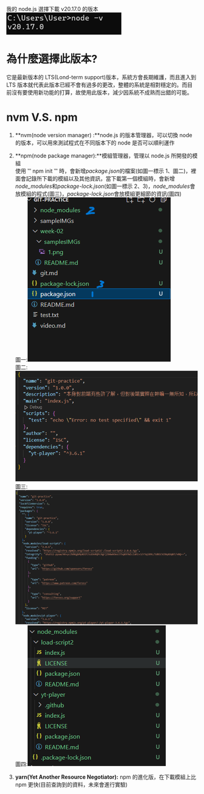 我的 node.js 選擇下載 v20.17.0 的版本
![範例1](./sampleIMGs/1.png "node.js版本")

# 為什麼選擇此版本?

它是最新版本的 LTS(Lond-term support)版本，系統方會長期維護，而且進入到 LTS 版本就代表此版本已經不會有過多的更改，整體的系統是相對穩定的。而目前沒有要使用新功能的打算，故使用此版本，減少因系統不成熟而出錯的可能。

# nvm V.S. npm

1. **nvm(node version manager) :**node.js 的版本管理器，可以切換 node 的版本，可以用來測試程式在不同版本下的 node 是否可以順利運作

2. **npm(node package manager):**模組管理器，管理以 node.js 所開發的模組  
   使用
   ‵‵‵
   npm init
   ‵‵‵
   時，會新增*package.json*的檔案(如圖一標示 1、圖二)，裡面會記錄所下載的模組以及其他資訊，當下載第一個模組時，會新增*node_modules*和*package-lock.json*(如圖一標示 2、3)，*node_modules*會放模組的程式(圖三)，*package-lock.json*會放模組更細節的資訊(圖四)  
   圖一:![圖一](./sampleIMGs/2.png "資料夾變化")  
   圖二:![圖二](./sampleIMGs/3.png "package.json")  
   圖三:![圖三](./sampleIMGs/4.png "node_modules")  
   圖四:![圖四](./sampleIMGs/5.png "package-lock.json")

3. **yarn(Yet Another Resource Negotiator):** npm 的進化版，在下載模組上比 npm 更快(目前查詢到的資料，未來會進行實驗)
